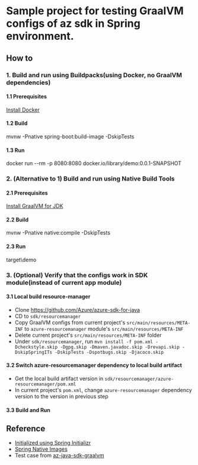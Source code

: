 # Sample project for testing GraalVM configs of az sdk in Spring environment.

## How to

### 1. Build and run using Buildpacks(using Docker, no GraalVM dependencies)

#### 1.1 Prerequisites
[Install Docker](https://docs.docker.com/get-docker/#installation)

#### 1.2 Build
mvnw -Pnative spring-boot:build-image -DskipTests

#### 1.3 Run
docker run --rm -p 8080:8080 docker.io/library/demo:0.0.1-SNAPSHOT

### 2. (Alternative to 1) Build and run using Native Build Tools

#### 2.1 Prerequisites
[Install GraalVM for JDK](https://www.oracle.com/downloads/graalvm-downloads.html?selected_tab=1)

#### 2.2 Build 
mvnw -Pnative native:compile -DskipTests

#### 2.3 Run
target\demo

### 3. (Optional) Verify that the configs work in SDK module(instead of current app module)

#### 3.1 Local build resource-manager

- Clone https://github.com/Azure/azure-sdk-for-java
- CD to `sdk/resourcemanager`
- Copy GraalVM configs from current project's `src/main/resources/META-INF` to `azure-resourcemanager` module's `src/main/resources/META-INF`
- Delete current project's `src/main/resources/META-INF` folder
- Under `sdk/resourcemanager`, run `mvn install -f pom.xml -Dcheckstyle.skip -Dgpg.skip -Dmaven.javadoc.skip -Drevapi.skip -DskipSpringITs -DskipTests -Dspotbugs.skip -Djacoco.skip`

#### 3.2 Switch azure-resourcemanager dependency to local build artifact

- Get the local build artifact version in `sdk/resourcemanager/azure-resourcemanager/pom.xml`
- In current project's `pom.xml`, change `azure-resourcemanager` dependency version to the version in previous step

#### 3.3 Build and Run

## Reference
- [Initialized using Spring Initializr](https://start.spring.io/)
- [Spring Native Images](https://docs.spring.io/spring-boot/docs/current/reference/html/native-image.html#native-image.developing-your-first-application.buildpacks)
- Test case from [az-java-sdk-graalvm](https://github.com/weidongxu-microsoft/az-java-sdk-graalvm)